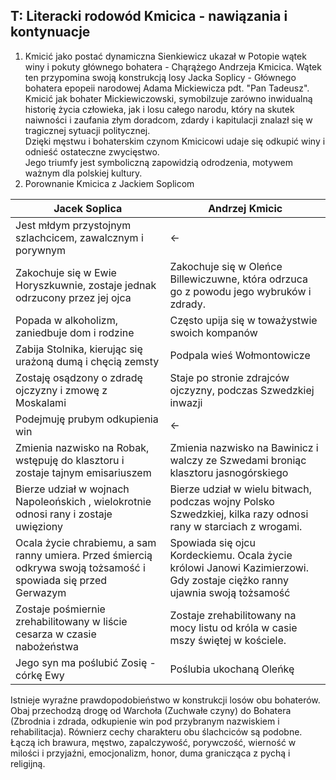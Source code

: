 ## T: Literacki rodowód Kmicica - nawiązania i kontynuacje
1. Kmicić jako postać dynamiczna
	Sienkiewicz ukazał w Potopie wątek winy i pokuty głównego bohatera - Chąrążego Andrzeja Kmicica. Wątek ten przypomina swoją konstrukcją losy Jacka Soplicy - Głównego bohatera epopeii narodowej Adama Mickiewicza pdt. "Pan Tadeusz".  
	Kmicić jak bohater Mickiewiczowski, symobilzuje zarówno inwidualną historię życia człowieka, jak i losu całego narodu, który na skutek naiwności i zaufania złym doradcom, zdardy i kapitulacji znalazł się w tragicznej sytuacji politycznej.  
	Dzięki męstwu i bohaterskim czynom Kmicicowi udaje się odkupić winy i odnieść ostateczne zwycięstwo.  
	Jego triumfy jest symboliczną zapowidzią odrodzenia, motywem ważnym dla polskiej kultury.
2. Porownanie Kmicica z Jackiem Soplicom

| Jacek Soplica | Andrzej Kmicic |
|------------------------------------------------|---------------|
| Jest młdym przystojnym szlachcicem, zawalcznym i porywnym | ← 
| Zakochuje się w Ewie Horyszkuwnie, zostaje jednak odrzucony przez jej ojca | Zakochuje się w Oleńce Billewiczuwne, która odrzuca go z powodu jego wybruków i zdrady. |
| Popada w alkoholizm, zaniedbuje dom i rodzine | Często upija się w toważystwie swoich kompanów |
| Zabija Stolnika, kierując się urażoną dumą i chęcią zemsty | Podpala wieś Wołmontowicze |
| Zostaję osądzony o zdradę ojczyzny i zmowę z Moskalami | Staje po stronie zdrajców ojczyzny, podczas Szwedzkiej inwazji|
| Podejmuję prubym odkupienia win | ← 
| Zmienia nazwisko na Robak, wstępuję do klasztoru i zostaje tajnym emisariuszem | Zmienia nazwisko na Bawinicz i walczy ze Szwedami broniąc klasztoru jasnogórskiego |
| Bierze udział w wojnach Napoleońskich , wielokrotnie odnosi rany i zostaje uwięziony | Bierze udział w wielu bitwach, podczas wojny Polsko Szwedzkiej, kilka razy odnosi rany w starciach z wrogami. |
| Ocala życie chrabiemu, a sam ranny umiera. Przed śmiercią odkrywa swoją tożsamość i spowiada się przed Gerwazym | Spowiada się ojcu Kordeckiemu. Ocala życie królowi Janowi Kazimierzowi. Gdy zostaje ciężko ranny ujawnia swoją tożsamość |
| Zostaje pośmiernie zrehabilitowany w liście cesarza w czasie nabożeństwa | Zostaje zrehabilitowany na mocy listu od króla w casie mszy świętej w kościele. |
| Jego syn ma poślubić Zosię - córkę Ewy | Poślubia ukochaną Oleńkę |

Istnieje wyraźne prawdopodobieństwo w konstrukcji losów obu bohaterów. Obaj przechodzą drogę od Warchoła (Zuchwałe czyny) do Bohatera (Zbrodnia i zdrada, odkupienie win pod przybranym nazwiskiem i rehabilitacja). Równierz cechy charakteru obu ślachciców są podobne. Łączą ich brawura, męstwo, zapalczywość, porywczość, wierność w milości i przyjaźni, emocjonalizm, honor, duma granicząca z pychą i religijną.
